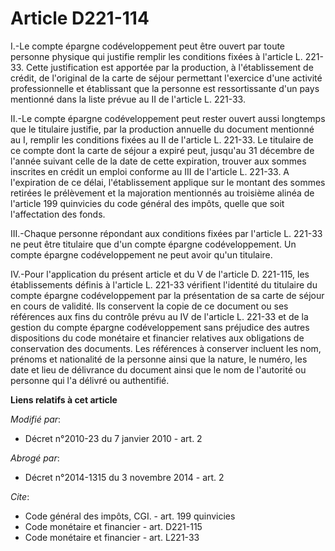 # Article D221-114

I.-Le compte épargne codéveloppement peut être ouvert par toute personne physique qui justifie remplir les conditions fixées
à l'article L. 221-33. Cette justification est apportée par la production, à l'établissement de crédit, de l'original de la
carte de séjour permettant l'exercice d'une activité professionnelle et établissant que la personne est ressortissante d'un
pays mentionné dans la liste prévue au II de l'article L. 221-33. 

II.-Le compte épargne codéveloppement peut rester ouvert aussi longtemps que le titulaire justifie, par la production
annuelle du document mentionné au I, remplir les conditions fixées au II de l'article L. 221-33. Le titulaire de ce compte
dont la carte de séjour a expiré peut, jusqu'au 31 décembre de l'année suivant celle de la date de cette expiration, trouver
aux sommes inscrites en crédit un emploi conforme au III de l'article L. 221-33. A l'expiration de ce délai, l'établissement
applique sur le montant des sommes retirées le prélèvement et la majoration mentionnés au troisième alinéa de l'article 199
quinvicies du code général des impôts, quelle que soit l'affectation des fonds. 

III.-Chaque personne répondant aux conditions fixées par l'article L. 221-33 ne peut être titulaire que d'un compte épargne
codéveloppement. Un compte épargne codéveloppement ne peut avoir qu'un titulaire. 

IV.-Pour l'application du présent article et du V de l'article D. 221-115, les établissements définis à l'article L. 221-33
vérifient l'identité du titulaire du compte épargne codéveloppement par la présentation de sa carte de séjour en cours de
validité. Ils conservent la copie de ce document ou ses références aux fins du contrôle prévu au IV de l'article L. 221-33 et
de la gestion du compte épargne codéveloppement sans préjudice des autres dispositions du code monétaire et financier
relatives aux obligations de conservation des documents. Les références à conserver incluent les nom, prénoms et nationalité
de la personne ainsi que la nature, le numéro, les date et lieu de délivrance du document ainsi que le nom de l'autorité ou
personne qui l'a délivré ou authentifié.

**Liens relatifs à cet article**

_Modifié par_:

  - Décret n°2010-23 du 7 janvier 2010 - art. 2

_Abrogé par_:

  - Décret n°2014-1315 du 3 novembre 2014 - art. 2

_Cite_:

  - Code général des impôts, CGI. - art. 199 quinvicies
  - Code monétaire et financier - art. D221-115
  - Code monétaire et financier - art. L221-33
